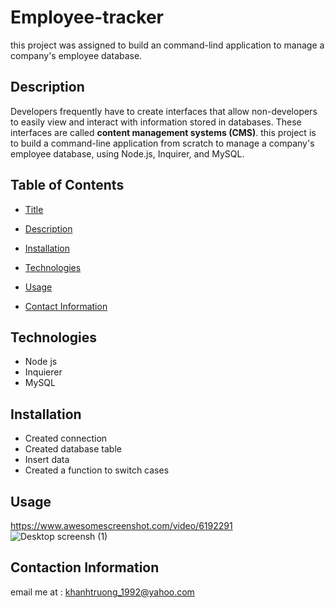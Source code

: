 # Employee-tracker
this project was assigned to build an command-lind application  to manage a company's employee database.

## Description 
Developers frequently have to create interfaces that allow non-developers to easily view and interact with information stored in databases. These interfaces are called **content management systems (CMS)**.  this project is to build a command-line application from scratch to manage a company's employee database, using Node.js, Inquirer, and MySQL.
## Table of Contents 
- [Title](#Title)

- [Description](#Description)

- [Installation](#Installation)

- [Technologies](#Technologies)

- [Usage](#Usage)

- [Contact Information](#ContactInformation)
## Technologies

-   Node js
-   Inquierer 
-   MySQL

## Installation
-   Created connection
-   Created database table
-   Insert data
-   Created a function to switch cases

## Usage
https://www.awesomescreenshot.com/video/6192291
![Desktop screensh (1)](https://user-images.githubusercontent.com/82126894/140874208-d6ee65fa-1cf2-4d1d-8b67-9d7d5d9983c2.png)




## Contaction Information
email me at : khanhtruong_1992@yahoo.com 